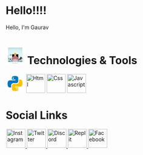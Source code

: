# Hello!!!!
<div>
Hello,
I'm Gaurav <br>
</div>

#  <img  title="Python" src="./img/tools.jpg"  width=50 height=50 border-radius=20> Technologies & Tools 
<div>
<img  title="Python" src="./img/icons8-python.gif"  width=50 height=50 border-radius=20>
<img  title="Html" width=50 height=50 border-radius=20>
<img  title="Css" width=50 height=50 border-radius=20>
<img  title="Javascript" width=50 height=50 border-radius=20>

<br>
</div>

# Social Links
<div style= "margin:2px;" "padding:2px">
<a href="https://www.instagram.com" target="_blank">
    <img height="50" title="Instagram" src="https://iconscout.com/lottie/instagram-4865722" margin= 2px padding=2px width=50 height=50 border-radius=20/>
 </a>

  <a href="https://www.instagram.com" target="_blank" >
    <img height="50" title="Twitter" src="https://iconscout.com/lottie/instagram-4865722"  width=50 height=50 border-radius=20/>
 </a>

 <a href="https://www.instagram.com" target="_blank">
    <img height="50" title="Discord" src="https://iconscout.com/lottie/instagram-4865722"  width=50 height=50 border-radius=20/>
 </a>
    <a href="https://www.instagram.com" target="_blank">
    <img height="50" title="Replit" src="https://iconscout.com/lottie/instagram-4865722"  width=50 height=50 border-radius=20/>
 </a>

   <a href="https://www.youtube.com" target="_blank">
    <img height="50" title="Facebook" src="https://iconscout.com/lottie/instagram-4865722"  width=50 height=50 border-radius=20/>
   </a>
 </div>

